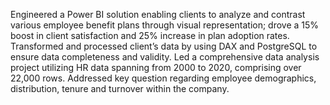 Engineered a Power BI solution enabling clients to analyze and contrast various employee benefit plans
through visual representation; drove a 15% boost in client satisfaction and 25% increase in plan adoption rates.
Transformed and processed client’s data by using DAX and PostgreSQL to ensure data completeness and validity.
Led a comprehensive data analysis project utilizing HR data spanning from 2000 to 2020, comprising over 22,000 rows.
Addressed key question regarding employee demographics, distribution, tenure and turnover within the company.
